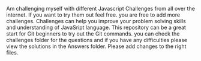 Am challenging myself with different Javascript Challenges from all over the internet. If you want to try them out feel free.
you are free to add more challenges. Challenges can help you improve your problem solving skills and understanding of JavaSript language. This repository can be a great start for Git beginners to try out the Git commands.
you can check the challenges folder for the questions and if you have any difficulties please view the solutions in the Answers folder.
Please add changes to the right files.

